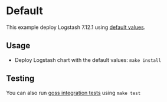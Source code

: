 # Default

This example deploy Logstash 7.12.1 using [default values][].


## Usage

* Deploy Logstash chart with the default values: `make install`


## Testing

You can also run [goss integration tests][] using `make test`


[goss integration tests]: https://github.com/elastic/helm-charts/tree/7.12/logstash/examples/default/test/goss.yaml
[default values]: https://github.com/elastic/helm-charts/tree/7.12/logstash/values.yaml
